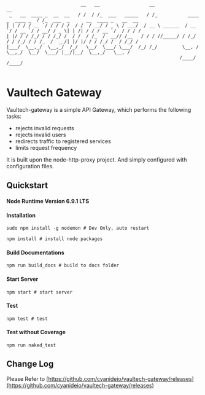 

```
                           __   __                  __                             __                                  
 _   __  ____ _  __  __   / /  / /_  ___   _____   / /_           ____ _  ____ _  / /_  ___  _      __  ____ _   __  __
| | / / / __ `/ / / / /  / /  / __/ / _ \ / ___/  / __ \ ______  / __ `/ / __ `/ / __/ / _ \| | /| / / / __ `/  / / / /
| |/ / / /_/ / / /_/ /  / /  / /_  /  __// /__   / / / //_____/ / /_/ / / /_/ / / /_  /  __/| |/ |/ / / /_/ /  / /_/ / 
|___/  \__,_/  \__,_/  /_/   \__/  \___/ \___/  /_/ /_/         \__, /  \__,_/  \__/  \___/ |__/|__/  \__,_/   \__, /  
                                                               /____/                                         /____/                   


```

# Vaultech Gateway

Vaultech-gateway is a simple API Gateway, which performs the following tasks:
- rejects invalid requests
- rejects invalid users
- redirects traffic to registered services
- limits request frequency

It is built upon the node-http-proxy project. And simply configured with configuration files.

## Quickstart
#### Node Runtime Version 6.9.1 LTS
#### Installation
```shell
sudo npm install -g nodemon # Dev Only, auto restart
```
```shell
npm install # install node packages
```

#### Build Documentations
```shell
npm run build_docs # build to docs folder
```
#### Start Server
```shell
npm start # start server
```
#### Test
```shell
npm test # test
```
#### Test without Coverage
```shell
npm run naked_test
```

## Change Log
Please Refer to [https://github.com/cyanideio/vaultech-gateway/releases](https://github.com/cyanideio/vaultech-gateway/releases)

